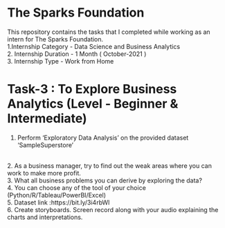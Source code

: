# The Sparks Foundation
This repository contains the tasks that I completed while working as an intern for The Sparks Foundation.
</br>
1.Internship Category - Data Science and Business Analytics
</br>
2. Internship Duration - 1 Month ( October-2021 )
</br>
3. Internship Type - Work from Home
</br>

# Task-3 : To Explore Business Analytics (Level - Beginner & Intermediate)

 1. Perform ‘Exploratory Data Analysis’ on the provided dataset ‘SampleSuperstore’
  </br>
 2. As a business manager, try to find out the weak areas where you can work to make more profit.
  </br>
 3. What all business problems you can derive by exploring the data?
  </br>
 4. You can choose any of the tool of your choice (Python/R/Tableau/PowerBI/Excel)
  </br>
 5. Dataset link :https://bit.ly/3i4rbWl
  </br>
 6. Create storyboards. Screen record along with your audio explaining the charts and interpretations.
